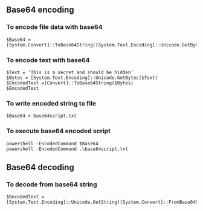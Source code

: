 ## Base64 encoding

### To encode file data with base64 
```
$Base64 = [System.Convert]::ToBase64String([System.Text.Encoding]::Unicode.GetBytes([System.IO.File]::ReadAllText("script.ps1")))
```
### To encode text with base64 
```
$Text = ‘This is a secret and should be hidden’
$Bytes = [System.Text.Encoding]::Unicode.GetBytes($Text)
$EncodedText =[Convert]::ToBase64String($Bytes)
$EncodedText
```

### To write encoded string to file 
```$Base64 > base64script.txt```

### To execute base64 encoded script 
```
powershell -EncodedCommand $Base64
powershell -EncodedCommand .\base64script.txt
```
## Base64 decoding

### To decode from base64 string
```
$DecodedText = [System.Text.Encoding]::Unicode.GetString([System.Convert]::FromBase64String($EncodedText))
```
